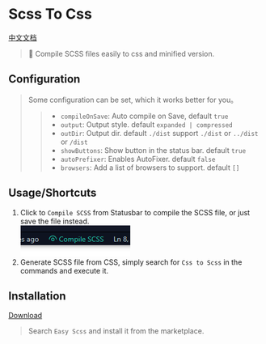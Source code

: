 # Scss To Css
[中文文档](./READM_ZH.md)

> 💠 Compile SCSS files easily to css and minified version.
## Configuration
> Some configuration can be set, which it works better for you。
>> - `compileOnSave`: Auto compile on Save, default `true`
>> - `output`: Output style. default `expanded | compressed`
>> - `outDir`: Output dir. default `./dist` support `./dist`  or `../dist` or `/dist`
>> - `showButtons`: Show button in the status bar. default `true`
>> - `autoPrefixer`: Enables AutoFixer. default `false`
>> - `browsers`: Add a list of browsers to support. default `[]`
## Usage/Shortcuts
1. Click to `Compile SCSS` from Statusbar to compile the SCSS file, or just save the file instead. <br>
![Statusbar control](./images/usage.png)
2. Generate SCSS file from CSS, simply search for `Css to Scss` in the commands and execute it.

## Installation

[Download](https://marketplace.visualstudio.com/items?itemName=oorzc.scss-to-css-compile)

> Search `Easy Scss` and install it from the marketplace.
